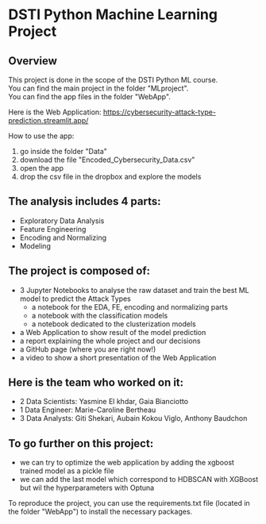# DSTI Python Machine Learning Project

## Overview
This project is done in the scope of the DSTI Python ML course.  
You can find the main project in the folder "MLproject".  
You can find the app files in the folder "WebApp".  
  
  
Here is the Web Application: https://cybersecurity-attack-type-prediction.streamlit.app/

How to use the app:
1) go inside the folder "Data"
2) download the file "Encoded_Cybersecurity_Data.csv"
3) open the app
4) drop the csv file in the dropbox and explore the models


## The analysis includes 4 parts:
- Exploratory Data Analysis
- Feature Engineering
- Encoding and Normalizing
- Modeling


## The project is composed of:
- 3 Jupyter Notebooks to analyse the raw dataset and train the best ML model to predict the Attack Types
  - a notebook for the EDA, FE, encoding and normalizing parts
  - a notebook with the classification models
  - a notebook dedicated to the clusterization models
- a Web Application to show result of the model prediction
- a report explaining the whole project and our decisions
- a GitHub page (where you are right now!)
- a video to show a short presentation of the Web Application


## Here is the team who worked on it:
- 2 Data Scientists: Yasmine El khdar, Gaia Bianciotto
- 1 Data Engineer: Marie-Caroline Bertheau
- 3 Data Analysts: Giti Shekari, Aubain Kokou Viglo, Anthony Baudchon


## To go further on this project:
- we can try to optimize the web application by adding the xgboost trained model as a pickle file
- we can add the last model which correspond to HDBSCAN with XGBoost but wil the hyperparameters with Optuna


To reproduce the project, you can use the requirements.txt file (located in the folder "WebApp") to install the necessary packages.
